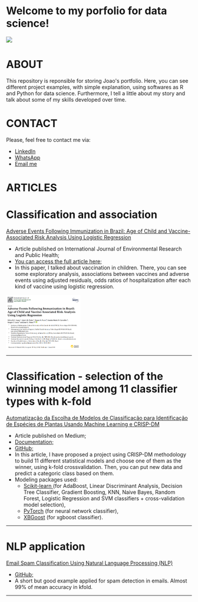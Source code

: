 # Welcome to my porfolio for data science!

[<img src="https://img.shields.io/badge/Author-JoaoLucas-f39f37">](https://www.linkedin.com/in/jo%C3%A3o-lucas-42407b35/)

# ABOUT
This repository is reponsible for storing Joao's portfolio. Here, you can see different project examples, with simple explanation, using softwares as R and Python for data science. 
Furthermore, I tell a little about my story and talk about some of my skills developed over time.

# CONTACT
Please, feel free to contact me via: <br>
* <a href="https://www.linkedin.com/in/jo%C3%A3o-lucas-42407b35/">LinkedIn</a> <br>
* <a href="https://wa.me/+5551985765763/">WhatsApp</a> <br>
* <a href="mailto:joao_perin32@hotmail.com">Email me </a> <br>

# ARTICLES

# Classification and association
<a href="https://www.mdpi.com/1660-4601/15/6/1149"> Adverse Events Following Immunization in Brazil: Age of Child and Vaccine-Associated Risk Analysis Using Logistic Regression </a>

* Article published on International Journal of Environmental Research and Public Health; <br>
* <a href="https://www.mdpi.com/1660-4601/15/6/1149">You can access the full article here; </a> <br> 
* In this paper, I talked about vaccination in children. There, you can see some exploratory analysis, associations between vaccines and adverse events using adjusted residuals, odds ratios of hospitalization after each kind of vaccine using logistic regression. <br> 

[<img src="aepi_article_title_and_authors.png" width="40%" >](https://www.mdpi.com/1660-4601/15/6/1149)

------------------------------------------------------------------------------------------------------------------------------
# Classification - selection of the winning model among 11 classifier types with k-fold
<a href="https://medium.com/@joaolucasrpt/projeto-crisp-dm-utilizando-o-conjunto-de-dados-iris-0f98de856a56"> Automatização da Escolha de Modelos de Classificação para Identificação de Espécies de Plantas Usando Machine Learning e CRISP-DM </a>

* Article published on Medium; <br>
* <a href="https://medium.com/@joaolucasrpt/projeto-crisp-dm-utilizando-o-conjunto-de-dados-iris-0f98de856a56">Documentation; </a> <br> 
* <a href="https://github.com/JoaoLucasPerin/Iris.git">GitHub; </a> <br>
* In this article, I have proposed a project using CRISP-DM methodology to build 11 different statistical models and choose one of them as the winner, using k-fold crossvalidation. Then, you can put new data and predict a categoric class based on them. <br>
* Modeling packages used: <br>
  * <a href="https://scikit-learn.org/"> Scikit-learn </a> (for AdaBoost, Linear Discriminant Analysis, Decision Tree Classifier, Gradient Boosting, KNN, Naive Bayes, Random Forest, Logistic Regression and SVM classifiers + cross-validation model selection), <br>
  * <a href="https://pytorch.org/">PyTorch</a> (for neural network classifier), <br>
  * <a href="https://xgboost.readthedocs.io/en/stable/python/">XBGoost</a> (for xgboost classifier). <br>


------------------------------------------------------------------------------------------------------------------------------
#  NLP application
<a href="https://github.com/JoaoLucasPerin/NLP_for_spam_emails/blob/main/nlp.py"> Email Spam Classification Using Natural Language Processing (NLP) </a>

* <a href="https://github.com/JoaoLucasPerin/Iris.git">GitHub; </a> <br>
* A short but good example applied for spam detection in emails. Almost 99% of mean accuracy in kfold. <br>

------------------------------------------------------------------------------------------------------------------------------


